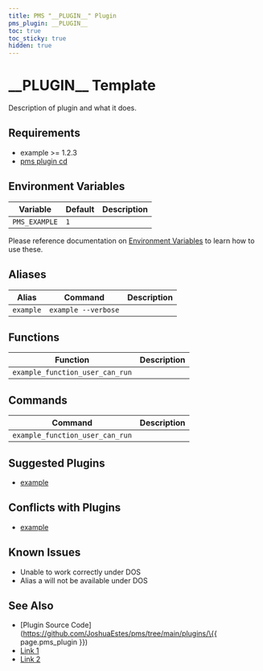 ```yaml
---
title: PMS "__PLUGIN__" Plugin
pms_plugin: __PLUGIN__
toc: true
toc_sticky: true
hidden: true
---
```


# \_\_PLUGIN\_\_ Template

Description of plugin and what it does.

## Requirements

* example >= 1.2.3
* [pms plugin cd](https://github.com/JoshuaEstes/pms/blob/main/pms/plugins/cd.html)

## Environment Variables

| Variable      | Default | Description |
| ------------- | ------- | ----------- |
| `PMS_EXAMPLE` | `1`     |             |

Please reference documentation on [Environment Variables](https://github.com/JoshuaEstes/pms/blob/main/pms/env-vars.html) to learn how to use these.

## Aliases

| Alias     | Command             | Description |
| --------- | ------------------- | ----------- |
| `example` | `example --verbose` |             |

## Functions

| Function                        | Description |
| ------------------------------- | ----------- |
| `example_function_user_can_run` |             |

## Commands

| Command                         | Description |
| ------------------------------- | ----------- |
| `example_function_user_can_run` |             |

## Suggested Plugins

* [example](https://github.com/JoshuaEstes/pms/blob/main/pms/plugins/example.html)

## Conflicts with Plugins

* [example](https://github.com/JoshuaEstes/pms/blob/main/pms/plugins/example.html)

## Known Issues

* Unable to work correctly under DOS
* Alias a will not be available under DOS

## See Also

* \[Plugin Source Code]\(https://github.com/JoshuaEstes/pms/tree/main/plugins/\{{ page.pms\_plugin \}})
* [Link 1](https://github.com/JoshuaEstes/pms/blob/main/pms/README.md)
* [Link 2](https://github.com/JoshuaEstes/pms/blob/main/pms/README.md)
